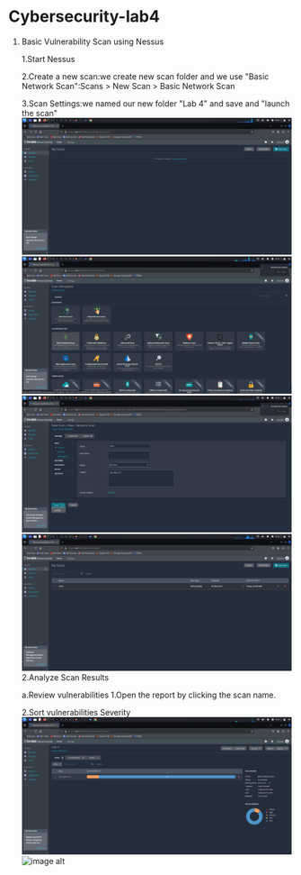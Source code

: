 # Cybersecurity-lab4
1. Basic Vulnerability Scan using Nessus

   1.Start Nessus
   
   2.Create a new scan:we create new scan folder and we use "Basic Network Scan":Scans > New Scan > Basic Network Scan
   
   3.Scan Settings:we named our new folder "Lab 4" and save and "launch the scan"
![image alt](https://github.com/AlizadaUlvi/Cybersecurity-lab4/blob/3b3098f10efd47d30cd10f9a387ef0f3d411674f/step1/step1.jpg)
![image alt](https://github.com/AlizadaUlvi/Cybersecurity-lab4/blob/cc1608c4f2f8cf3a36aa6c09494ea98022181938/step1/step1%20(2).jpg)
![image alt](https://github.com/AlizadaUlvi/Cybersecurity-lab4/blob/436153cc154a00d1561767e48250e619b788fea9/step1/step1%20(3).jpg)
![image alt](https://github.com/AlizadaUlvi/Cybersecurity-lab4/blob/09bc0acee2ef3c452692cc92bf95ab5b4193f119/step1/step1%20(4).jpg)
2.Analyze Scan Results

   a.Review vulnerabilities
      1.Open the report by clicking the scan name.
   
      2.Sort vulnerabilities Severity
![image alt](https://github.com/AlizadaUlvi/Cybersecurity-lab4/blob/de090274da6953a17f93bdce321fb00385256985/step2/step%202%20a.jpg)
![image alt]()   
